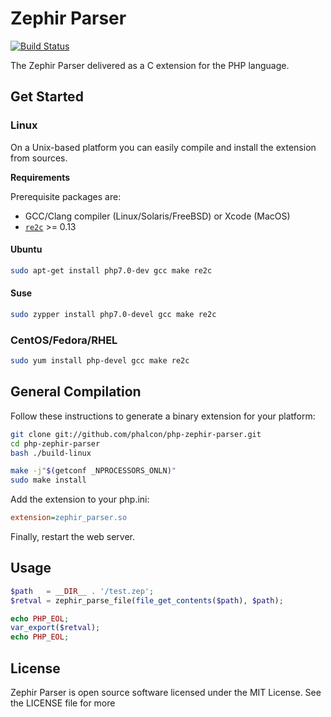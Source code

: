 # Zephir Parser

[![Build Status](https://travis-ci.org/phalcon/php-zephir-parser.svg?branch=master)](https://travis-ci.org/phalcon/php-zephir-parser)

The Zephir Parser delivered as a C extension for the PHP language.

## Get Started

### Linux

On a Unix-based platform you can easily compile and install the extension from sources.

**Requirements**

Prerequisite packages are:

* GCC/Clang compiler (Linux/Solaris/FreeBSD) or Xcode (MacOS)
* [`re2c`](http://re2c.org/) >= 0.13

#### Ubuntu

```bash
sudo apt-get install php7.0-dev gcc make re2c
```

#### Suse

```bash
sudo zypper install php7.0-devel gcc make re2c
```

### CentOS/Fedora/RHEL

```bash
sudo yum install php-devel gcc make re2c
```

## General Compilation

Follow these instructions to generate a binary extension for your platform:

```bash
git clone git://github.com/phalcon/php-zephir-parser.git
cd php-zephir-parser
bash ./build-linux

make -j"$(getconf _NPROCESSORS_ONLN)"
sudo make install
```

Add the extension to your php.ini:

```ini
extension=zephir_parser.so
```

Finally, restart the web server.

## Usage

```php
$path   = __DIR__ . '/test.zep';
$retval = zephir_parse_file(file_get_contents($path), $path);

echo PHP_EOL;
var_export($retval);
echo PHP_EOL;
```

## License

Zephir Parser is open source software licensed under the MIT License. See the LICENSE file for more
